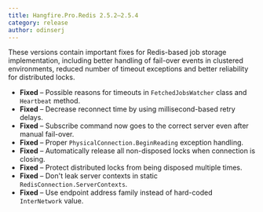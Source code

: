 ```yaml
---
title: Hangfire.Pro.Redis 2.5.2—2.5.4
category: release
author: odinserj
---
```


These versions contain important fixes for Redis-based job storage implementation, including better handling of fail-over events in clustered environments, reduced number of timeout exceptions and better reliability for distributed locks. 

* **Fixed** – Possible reasons for timeouts in `FetchedJobsWatcher` class and `Heartbeat` method.
* **Fixed** – Decrease reconnect time by using millisecond-based retry delays.
* **Fixed** – Subscribe command now goes to the correct server even after manual fail-over.
* **Fixed** – Proper `PhysicalConnection.BeginReading` exception handling.
* **Fixed** – Automatically release all non-disposed locks when connection is closing.
* **Fixed** – Protect distributed locks from being disposed multiple times.
* **Fixed** – Don't leak server contexts in static `RedisConnection.ServerContexts`.
* **Fixed** – Use endpoint address family instead of hard-coded `InterNetwork` value.
